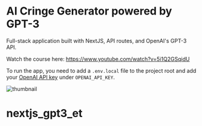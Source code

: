 # AI Cringe Generator powered by GPT-3

Full-stack application built with NextJS, API routes, and OpenAI's GPT-3 API.

Watch the course here: https://www.youtube.com/watch?v=5i1Q2GSqidU

To run the app, you need to add a `.env.local` file to the project root and add your [OpenAI API key](https://openai.com/api/) under `OPENAI_API_KEY`.

![thumbnail](https://user-images.githubusercontent.com/52977034/213849053-ae94b66a-5989-46e1-94ad-371312e473b1.png)
# nextjs_gpt3_et
